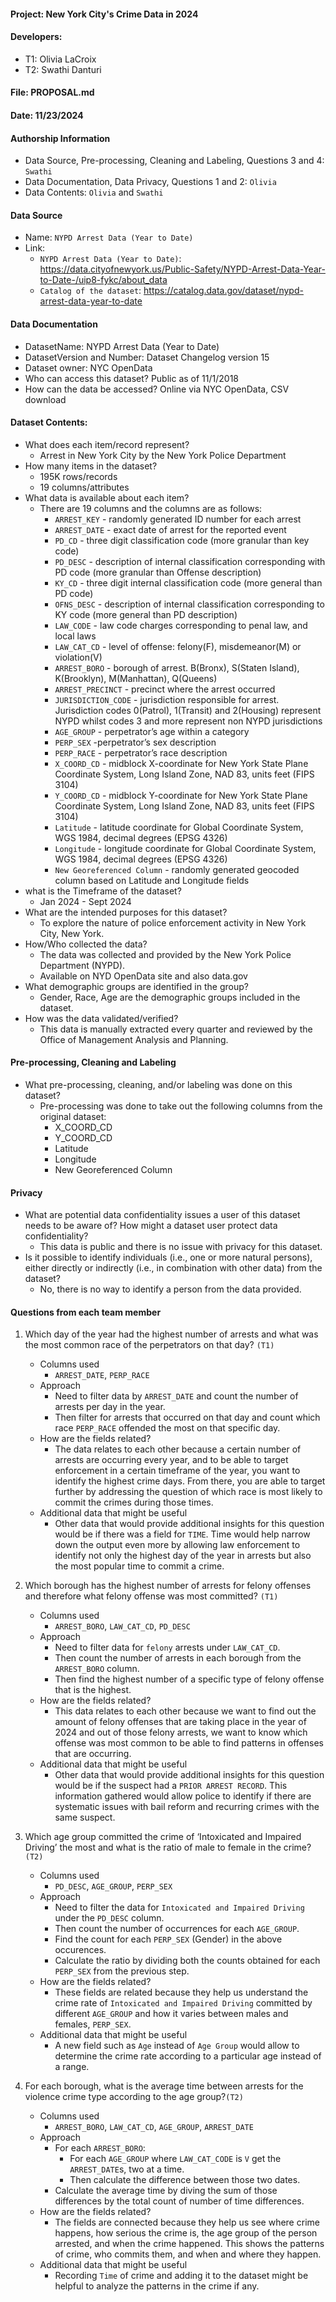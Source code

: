 #### Project: New York City's Crime Data in 2024
#### Developers: 
- T1: Olivia LaCroix
- T2: Swathi Danturi

#### File: PROPOSAL.md
#### Date: 11/23/2024
#### Authorship Information
- Data Source, Pre-processing, Cleaning and Labeling, Questions 3 and 4: `Swathi`
- Data Documentation, Data Privacy, Questions 1 and 2: `Olivia`
- Data Contents: `Olivia` and `Swathi`

#### Data Source
- Name: `NYPD Arrest Data (Year to Date)`
- Link: 
    - `NYPD Arrest Data (Year to Date)`: https://data.cityofnewyork.us/Public-Safety/NYPD-Arrest-Data-Year-to-Date-/uip8-fykc/about_data
    - `Catalog of the dataset`: https://catalog.data.gov/dataset/nypd-arrest-data-year-to-date

#### Data Documentation
- DatasetName: NYPD Arrest Data (Year to Date)
- DatasetVersion and Number: Dataset Changelog version 15
- Dataset owner: NYC OpenData
- Who can access this dataset? Public as of 11/1/2018
- How can the data be accessed? Online via NYC OpenData, CSV download

#### Dataset Contents:
- What does each item/record represent?
    - Arrest in New York City by the New York Police Department
- How many items in the dataset?
    - 195K rows/records
    - 19 columns/attributes
- What data is available about each item?
    - There are 19 columns and the columns are as follows:
        - `ARREST_KEY` - randomly generated ID number for each arrest
        - `ARREST_DATE` - exact date of arrest for the reported event
        - `PD_CD` - three digit classification code (more granular than key code)
        - `PD_DESC` - description of internal classification corresponding with PD code (more granular than Offense description)
        - `KY_CD` - three digit internal classification code (more general than PD code)
        - `OFNS_DESC` - description of internal classification corresponding to KY code (more general than PD description)
        - `LAW_CODE` - law code charges corresponding to penal law, and local laws
        - `LAW_CAT_CD` - level of offense: felony(F), misdemeanor(M) or violation(V)
        - `ARREST_BORO` - borough of arrest. B(Bronx), S(Staten Island), K(Brooklyn), M(Manhattan), Q(Queens)
        - `ARREST_PRECINCT` - precinct where the arrest occurred
        - `JURISDICTION_CODE` - jurisdiction responsible for arrest. Jurisdiction codes 0(Patrol), 1(Transit) and 2(Housing) represent NYPD whilst codes 3 and more represent non NYPD jurisdictions
        - `AGE_GROUP` - perpetrator’s age within a category
        - `PERP_SEX` -perpetrator’s sex description
        - `PERP_RACE` - perpetrator’s race description
        - `X_COORD_CD` - midblock X-coordinate for New York State Plane Coordinate System, Long Island Zone, NAD 83, units feet (FIPS 3104)
        - `Y_COORD_CD` - midblock Y-coordinate for New York State Plane Coordinate System, Long Island Zone, NAD 83, units feet (FIPS 3104)
        - `Latitude` - latitude coordinate for Global Coordinate System, WGS 1984, decimal degrees (EPSG 4326)
        - `Longitude` - longitude coordinate for Global Coordinate System, WGS 1984, decimal degrees (EPSG 4326)
        - `New Georeferenced Column` - randomly generated geocoded column based on Latitude and Longitude fields
- what is the Timeframe of the dataset?
    - Jan 2024 - Sept 2024
- What are the intended purposes for this dataset?
    - To explore the nature of police enforcement activity in New York City, New York.
- How/Who collected the data?
    - The data was collected and provided by the New York Police Department (NYPD).
    - Available on NYD OpenData site and also data.gov
- What demographic groups are identified in the group?
    - Gender, Race, Age are the demographic groups included in the dataset.
- How was the data validated/verified?
    - This data is manually extracted every quarter and reviewed by the Office of Management Analysis and Planning.

#### Pre-processing, Cleaning and Labeling
- What pre-processing, cleaning, and/or labeling was done on this dataset? 
    - Pre-processing was done to take out the following columns from the original dataset:
        - X_COORD_CD
        - Y_COORD_CD
        - Latitude
        - Longitude
        - New Georeferenced Column

#### Privacy
- What are potential data confidentiality issues a user of this dataset needs to be aware of? How might a dataset user protect data confidentiality?
    - This data is public and there is no issue with privacy for this dataset.
- Is it possible to identify individuals (i.e., one or more natural persons), either directly or indirectly (i.e., in combination with other data) from the dataset?
    - No, there is no way to identify a person from the data provided.

#### Questions from each team member
1. Which day of the year had the highest number of arrests and what was the most common race of the perpetrators on that day? `(T1)`
    - Columns used
        - `ARREST_DATE`, `PERP_RACE`
    - Approach
        - Need to filter data by `ARREST_DATE` and count the number of arrests per day in the year.
        - Then filter for arrests that occurred on that day and count which race `PERP_RACE` offended the most on that specific day.
    - How are the fields related?
        - The data relates to each other because a certain number of arrests are occurring every year, and to be able to target enforcement in a certain timeframe of the year, you want to identify the highest crime days. From there, you are able to target further by addressing the question of which race is most likely to commit the crimes during those times.
    - Additional data that might be useful
        - Other data that would provide additional insights for this question would be if there was a field for `TIME`. Time would help narrow down the output even more by allowing law enforcement to identify not only the highest day of the year in arrests but also the most popular time to commit a crime.

2. Which borough has the highest number of arrests for felony offenses and therefore what felony offense was most committed? `(T1)`
    - Columns used
        - `ARREST_BORO`, `LAW_CAT_CD`, `PD_DESC`
    - Approach
        - Need to filter data for `felony` arrests under `LAW_CAT_CD`.
        - Then count the number of arrests in each borough from the `ARREST_BORO` column.
        - Then find the highest number of a specific type of felony offense that is the highest.
    - How are the fields related?
        - This data relates to each other because we want to find out the amount of felony offenses that are taking place in the year of 2024 and out of those felony arrests, we want to know which offense was most common to be able to find patterns in offenses that are occurring. 
    - Additional data that might be useful
        - Other data that would provide additional insights for this question would be if the suspect had a `PRIOR ARREST RECORD`. This information gathered would allow police to identify if there are systematic issues with bail reform and recurring crimes with the same suspect.

3. Which age group committed the crime of ‘Intoxicated and Impaired Driving’ the most and what is the ratio of male to female in the crime? `(T2)`
    - Columns used
        - `PD_DESC`, `AGE_GROUP`, `PERP_SEX`
    - Approach
        - Need to filter the data for `Intoxicated and Impaired Driving` under the `PD_DESC` column.
        - Then count the number of occurrences for each `AGE_GROUP`.
        - Find the count for each `PERP_SEX` (Gender) in the above occurences.
        - Calculate the ratio by dividing both the counts obtained for each `PERP_SEX` from the previous step.
    - How are the fields related?
        - These fields are related because they help us understand the crime rate of `Intoxicated and Impaired Driving` committed by different `AGE_GROUP` and how it varies between males and females, `PERP_SEX`.
    - Additional data that might be useful
        - A new field such as `Age` instead of `Age Group` would allow to determine the crime rate according to a particular age instead of a range.

4. For each borough, what is the average time between arrests for the violence crime type according to the age group?`(T2)`
    - Columns used
        - `ARREST_BORO`, `LAW_CAT_CD`, `AGE_GROUP`, `ARREST_DATE`
    - Approach
        - For each `ARREST_BORO`:
            - For each `AGE_GROUP` where `LAW_CAT_CODE` is `V` get the `ARREST_DATE`s, two at a time.
            - Then calculate the difference between those two dates.
        - Calculate the average time by diving the sum of those differences by the total count of number of time differences.
    - How are the fields related?
        - The fields are connected because they help us see where crime happens, how serious the crime is, the age group of the person arrested, and when the crime happened. This shows the patterns of crime, who commits them, and when and where they happen.
    - Additional data that might be useful
        - Recording `Time` of crime and adding it to the dataset might be helpful to analyze the patterns in the crime if any.

